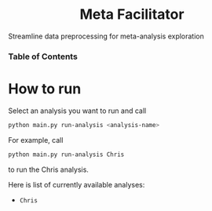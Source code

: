 <div align="center">
    <h1>
        Meta Facilitator
    </h1>
</div>

Streamline data preprocessing for meta-analysis exploration

### Table of Contents

# How to run

Select an analysis you want to run and call

```bash
python main.py run-analysis <analysis-name>
```

For example, call

```bash
python main.py run-analysis Chris
```

to run the Chris analysis.

Here is list of currently available analyses:

- `Chris`

